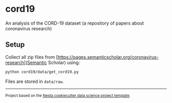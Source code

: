 cord19
==============================

An analysis of the CORD-19 dataset (a repository of papers about coronavirus research)

## Setup

Collect all zip files from [https://pages.semanticscholar.org/coronavirus-research](Semantic Scholar) using:

`python cord19/data/get_cord19.py`

Files are stored in `data/raw`.

--------

<p><small>Project based on the <a target="_blank" href="https://github.com/nestauk/cookiecutter-data-science-nesta">Nesta cookiecutter data science project template</a>.</small></p>

